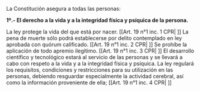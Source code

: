 La Constitución asegura a todas las personas:

**1º.- El derecho a la vida y a la integridad física y psíquica de la persona.**

La ley protege la vida del que está por nacer. [[Art. 19 n°1 inc. 1 CPR| ]]
La pena de muerte sólo podrá establecerse por delito contemplado en ley aprobada con quórum calificado. [[Art. 19 n°1 inc. 2 CPR| ]]
Se prohíbe la aplicación de todo apremio ilegítimo. [[Art. 19 n°1 inc. 3 CPR| ]]
El desarrollo científico y tecnológico estará al servicio de las personas y se llevará a cabo con respeto a la vida y a la integridad física y psíquica. La ley regulará los requisitos, condiciones y restricciones para su utilización en las personas, debiendo resguardar especialmente la actividad cerebral, así como la información proveniente de ella; [[Art. 19 n°1 inc. 4 CPR| ]]
